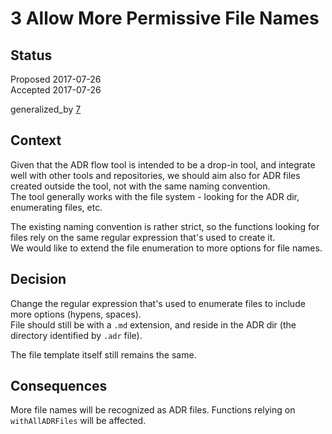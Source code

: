 # 3 Allow More Permissive File Names

## Status

Proposed 2017-07-26  
Accepted 2017-07-26

generalized_by [7](7-Defining_Customizations.md)

## Context
Given that the ADR flow tool is intended to be a drop-in tool, and integrate well with other tools and repositories, we should aim also for ADR files created outside the tool, not with the same naming convention.  
The tool generally works with the file system - looking for the ADR dir, enumerating files, etc.

The existing naming convention is rather strict, so the functions looking for files rely on the same regular expression that's used to create it.  
We would like to extend the file enumeration to more options for file names.

## Decision
Change the regular expression that's used to enumerate files to include more options (hypens, spaces).  
File should still be with a `.md` extension, and reside in the ADR dir (the directory identified by `.adr` file).

The file template itself still remains the same.

## Consequences
More file names will be recognized as ADR files.
Functions relying on `withAllADRFiles` will be affected.

    